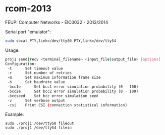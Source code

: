 rcom-2013
=========

FEUP: Computer Networks - EIC0032 - 2013/2014

Serial port "emulator":

```bash
sudo socat PTY,link=/dev/ttyS0 PTY,link=/dev/ttyS4
```

Usage:

```bash
proj1 send|recv <terminal_filename> <input_file|output_file> [options]
Configuration:
 -t 	 Set timeout value
 -r 	 Set number of retries
 -m 	 Set maximum information frame size
 -b 	 Set baudrate value
 -bcc1e 	 Set bcc1 error simulation probability (0 - 100)
 -bcc2e 	 Set bcc2 error simulation probability (0 - 100)
 -bccseed 	 Set bcc error simulation seed
 -v 	 Set verbose output
 -csi 	 Print CSI (connection statistical information)
```

Example:

```
sudo ./proj1 /dev/ttyS0 fileout
sudo ./proj1 /dev/ttyS4 filein
```

